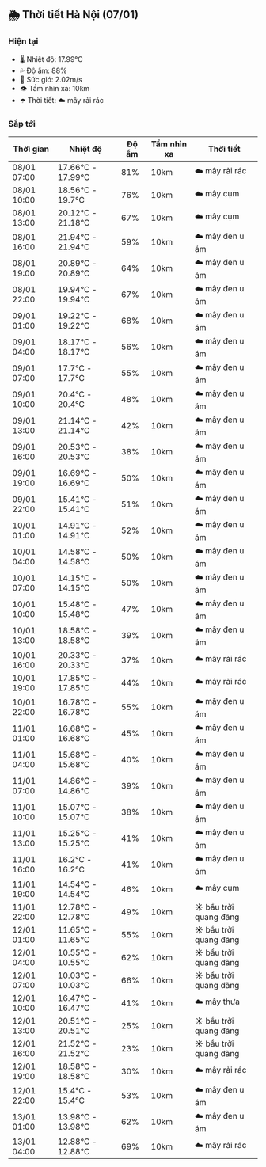 ## 🌦️ Thời tiết Hà Nội (07/01)

### Hiện tại

- 🌡️ Nhiệt độ: 17.99℃
- 💦 Độ ẩm: 88%
- 💨 Sức gió: 2.02m/s
- 👁️ Tầm nhìn xa: 10km
- ☂️ Thời tiết: ☁️ mây rải rác

### Sắp tới

| Thời gian | Nhiệt độ | Độ ẩm | Tầm nhìn xa | Thời tiết |
| --- | --- | --- | --- | --- |
| 08/01 07:00 | 17.66℃ - 17.99℃ | 81% | 10km | ☁️ mây rải rác |
| 08/01 10:00 | 18.56℃ - 19.7℃ | 76% | 10km | ☁️ mây cụm |
| 08/01 13:00 | 20.12℃ - 21.18℃ | 67% | 10km | ☁️ mây cụm |
| 08/01 16:00 | 21.94℃ - 21.94℃ | 59% | 10km | ☁️ mây đen u ám |
| 08/01 19:00 | 20.89℃ - 20.89℃ | 64% | 10km | ☁️ mây đen u ám |
| 08/01 22:00 | 19.94℃ - 19.94℃ | 67% | 10km | ☁️ mây đen u ám |
| 09/01 01:00 | 19.22℃ - 19.22℃ | 68% | 10km | ☁️ mây đen u ám |
| 09/01 04:00 | 18.17℃ - 18.17℃ | 56% | 10km | ☁️ mây đen u ám |
| 09/01 07:00 | 17.7℃ - 17.7℃ | 55% | 10km | ☁️ mây đen u ám |
| 09/01 10:00 | 20.4℃ - 20.4℃ | 48% | 10km | ☁️ mây đen u ám |
| 09/01 13:00 | 21.14℃ - 21.14℃ | 42% | 10km | ☁️ mây đen u ám |
| 09/01 16:00 | 20.53℃ - 20.53℃ | 38% | 10km | ☁️ mây đen u ám |
| 09/01 19:00 | 16.69℃ - 16.69℃ | 50% | 10km | ☁️ mây đen u ám |
| 09/01 22:00 | 15.41℃ - 15.41℃ | 51% | 10km | ☁️ mây đen u ám |
| 10/01 01:00 | 14.91℃ - 14.91℃ | 52% | 10km | ☁️ mây đen u ám |
| 10/01 04:00 | 14.58℃ - 14.58℃ | 50% | 10km | ☁️ mây đen u ám |
| 10/01 07:00 | 14.15℃ - 14.15℃ | 50% | 10km | ☁️ mây đen u ám |
| 10/01 10:00 | 15.48℃ - 15.48℃ | 47% | 10km | ☁️ mây đen u ám |
| 10/01 13:00 | 18.58℃ - 18.58℃ | 39% | 10km | ☁️ mây đen u ám |
| 10/01 16:00 | 20.33℃ - 20.33℃ | 37% | 10km | ☁️ mây rải rác |
| 10/01 19:00 | 17.85℃ - 17.85℃ | 44% | 10km | ☁️ mây rải rác |
| 10/01 22:00 | 16.78℃ - 16.78℃ | 55% | 10km | ☁️ mây đen u ám |
| 11/01 01:00 | 16.68℃ - 16.68℃ | 45% | 10km | ☁️ mây đen u ám |
| 11/01 04:00 | 15.68℃ - 15.68℃ | 40% | 10km | ☁️ mây đen u ám |
| 11/01 07:00 | 14.86℃ - 14.86℃ | 39% | 10km | ☁️ mây đen u ám |
| 11/01 10:00 | 15.07℃ - 15.07℃ | 38% | 10km | ☁️ mây đen u ám |
| 11/01 13:00 | 15.25℃ - 15.25℃ | 41% | 10km | ☁️ mây đen u ám |
| 11/01 16:00 | 16.2℃ - 16.2℃ | 41% | 10km | ☁️ mây đen u ám |
| 11/01 19:00 | 14.54℃ - 14.54℃ | 46% | 10km | ☁️ mây cụm |
| 11/01 22:00 | 12.78℃ - 12.78℃ | 49% | 10km | ☀️ bầu trời quang đãng |
| 12/01 01:00 | 11.65℃ - 11.65℃ | 55% | 10km | ☀️ bầu trời quang đãng |
| 12/01 04:00 | 10.55℃ - 10.55℃ | 62% | 10km | ☀️ bầu trời quang đãng |
| 12/01 07:00 | 10.03℃ - 10.03℃ | 66% | 10km | ☀️ bầu trời quang đãng |
| 12/01 10:00 | 16.47℃ - 16.47℃ | 41% | 10km | ☁️ mây thưa |
| 12/01 13:00 | 20.51℃ - 20.51℃ | 25% | 10km | ☀️ bầu trời quang đãng |
| 12/01 16:00 | 21.52℃ - 21.52℃ | 23% | 10km | ☀️ bầu trời quang đãng |
| 12/01 19:00 | 18.58℃ - 18.58℃ | 30% | 10km | ☁️ mây rải rác |
| 12/01 22:00 | 15.4℃ - 15.4℃ | 53% | 10km | ☁️ mây đen u ám |
| 13/01 01:00 | 13.98℃ - 13.98℃ | 62% | 10km | ☁️ mây đen u ám |
| 13/01 04:00 | 12.88℃ - 12.88℃ | 69% | 10km | ☁️ mây rải rác |
